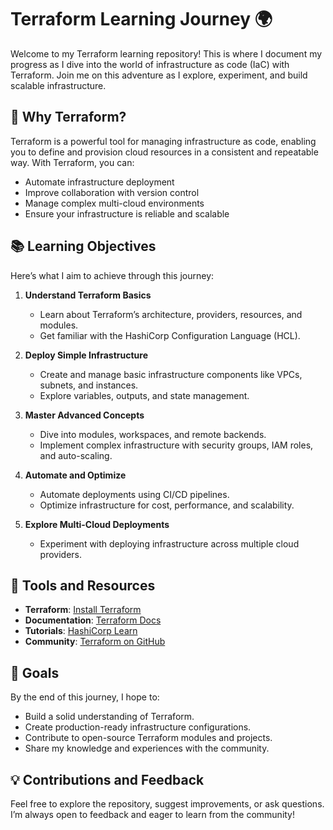 # Terraform Learning Journey 🌍

Welcome to my Terraform learning repository! This is where I document my progress as I dive into the world of infrastructure as code (IaC) with Terraform. Join me on this adventure as I explore, experiment, and build scalable infrastructure.

## 🚀 Why Terraform?

Terraform is a powerful tool for managing infrastructure as code, enabling you to define and provision cloud resources in a consistent and repeatable way. With Terraform, you can:

- Automate infrastructure deployment
- Improve collaboration with version control
- Manage complex multi-cloud environments
- Ensure your infrastructure is reliable and scalable

## 📚 Learning Objectives

Here’s what I aim to achieve through this journey:

1. **Understand Terraform Basics**
   - Learn about Terraform’s architecture, providers, resources, and modules.
   - Get familiar with the HashiCorp Configuration Language (HCL).

2. **Deploy Simple Infrastructure**
   - Create and manage basic infrastructure components like VPCs, subnets, and instances.
   - Explore variables, outputs, and state management.

3. **Master Advanced Concepts**
   - Dive into modules, workspaces, and remote backends.
   - Implement complex infrastructure with security groups, IAM roles, and auto-scaling.

4. **Automate and Optimize**
   - Automate deployments using CI/CD pipelines.
   - Optimize infrastructure for cost, performance, and scalability.

5. **Explore Multi-Cloud Deployments**
   - Experiment with deploying infrastructure across multiple cloud providers.

## 🔧 Tools and Resources

- **Terraform**: [Install Terraform](https://www.terraform.io/downloads)
- **Documentation**: [Terraform Docs](https://www.terraform.io/docs)
- **Tutorials**: [HashiCorp Learn](https://learn.hashicorp.com/terraform)
- **Community**: [Terraform on GitHub](https://github.com/hashicorp/terraform)

## 🌟 Goals

By the end of this journey, I hope to:

- Build a solid understanding of Terraform.
- Create production-ready infrastructure configurations.
- Contribute to open-source Terraform modules and projects.
- Share my knowledge and experiences with the community.

## 💡 Contributions and Feedback

Feel free to explore the repository, suggest improvements, or ask questions. I’m always open to feedback and eager to learn from the community!


